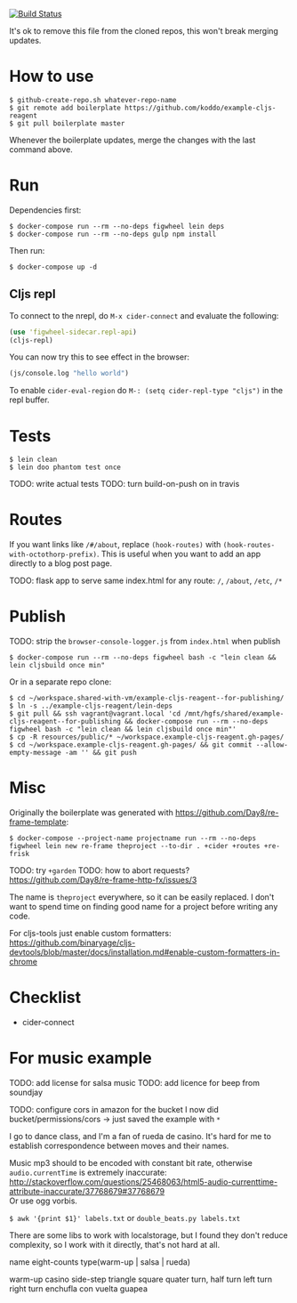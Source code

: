 
[![Build Status](https://travis-ci.org/koddo/example-cljs-reagent.svg?branch=master)](https://travis-ci.org/koddo/example-cljs-reagent)


It's ok to remove this file from the cloned repos, this won't break merging updates.

# How to use

``` Shell
$ github-create-repo.sh whatever-repo-name
$ git remote add boilerplate https://github.com/koddo/example-cljs-reagent
$ git pull boilerplate master
```

Whenever the boilerplate updates, merge the changes with the last command above.


# Run

Dependencies first:

``` Shell
$ docker-compose run --rm --no-deps figwheel lein deps
$ docker-compose run --rm --no-deps gulp npm install
```

Then run:

``` Shell
$ docker-compose up -d
```

## Cljs repl

To connect to the nrepl, do `M-x cider-connect` and evaluate the following:

``` Clojure
(use 'figwheel-sidecar.repl-api)
(cljs-repl)
```

You can now try this to see effect in the browser:

``` Clojure
(js/console.log "hello world")
```

To enable `cider-eval-region` do `M-: (setq cider-repl-type "cljs")` in the repl buffer.

# Tests

``` Shell
$ lein clean
$ lein doo phantom test once

```

TODO: write actual tests
TODO: turn build-on-push on in travis

# Routes

If you want links like `/#/about`, replace `(hook-routes)` with `(hook-routes-with-octothorp-prefix)`.
This is useful when you want to add an app directly to a blog post page.

TODO: flask app to serve same index.html for any route: `/`, `/about`, `/etc`, `/*`

# Publish

TODO: strip the `browser-console-logger.js` from `index.html` when publish

```
$ docker-compose run --rm --no-deps figwheel bash -c "lein clean && lein cljsbuild once min"
```

Or in a separate repo clone:

```
$ cd ~/workspace.shared-with-vm/example-cljs-reagent--for-publishing/
$ ln -s ../example-cljs-reagent/lein-deps
$ git pull && ssh vagrant@vagrant.local 'cd /mnt/hgfs/shared/example-cljs-reagent--for-publishing && docker-compose run --rm --no-deps figwheel bash -c "lein clean && lein cljsbuild once min"'
$ cp -R resources/public/* ~/workspace.example-cljs-reagent.gh-pages/
$ cd ~/workspace.example-cljs-reagent.gh-pages/ && git commit --allow-empty-message -am '' && git push
```


# Misc

Originally the boilerplate was generated with <https://github.com/Day8/re-frame-template>:

``` Shell
$ docker-compose --project-name projectname run --rm --no-deps figwheel lein new re-frame theproject --to-dir . +cider +routes +re-frisk
```

TODO: try `+garden`
TODO: how to abort requests? <https://github.com/Day8/re-frame-http-fx/issues/3>

The name is `theproject` everywhere, so it can be easily replaced. I don't want to spend time on finding good name for a project before writing any code.

For cljs-tools just enable custom formatters: <https://github.com/binaryage/cljs-devtools/blob/master/docs/installation.md#enable-custom-formatters-in-chrome>

# Checklist

- cider-connect


# For music example

TODO: add license for salsa music
TODO: add licence for beep from soundjay

TODO: configure cors in amazon for the bucket
I now did bucket/permissions/cors -> just saved the example with `*`

I go to dance class, and I'm a fan of rueda de casino.
It's hard for me to establish correspondence between moves and their names.

Music mp3 should to be encoded with constant bit rate, otherwise `audio.currentTime` is extremely inaccurate: <http://stackoverflow.com/questions/25468063/html5-audio-currenttime-attribute-inaccurate/37768679#37768679>  
Or use ogg vorbis.

`$ awk '{print $1}' labels.txt` or `double_beats.py labels.txt`

There are some libs to work with localstorage, but I found they don't reduce complexity, so I work with it directly, that's not hard at all.



name eight-counts type(warm-up | salsa | rueda)

warm-up
casino
side-step
triangle
square
quater turn, half turn
left turn
right turn
enchufla con vuelta
guapea




